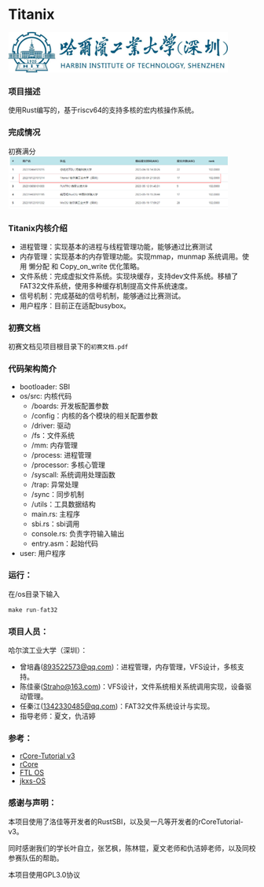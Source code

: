 # Titanix
<img src="./docs/fig/hitsz_logo.jpg" style="zoom: 43.7%;" />

### 项目描述

使用Rust编写的，基于riscv64的支持多核的宏内核操作系统。

### 完成情况
初赛满分
<img src="./docs/fig/preliminary.png" style="zoom: 43.7%;" />


### Titanix内核介绍
- 进程管理：实现基本的进程与线程管理功能，能够通过比赛测试
- 内存管理：实现基本的内存管理功能。实现mmap，munmap 系统调用。使用 懒分配 和 Copy_on_write 优化策略。
- 文件系统：完成虚拟文件系统。实现块缓存，支持dev文件系统。移植了FAT32文件系统，使用多种缓存机制提高文件系统速度。
- 信号机制：完成基础的信号机制，能够通过比赛测试。
- 用户程序：目前正在适配busybox。

### 初赛文档

初赛文档见项目根目录下的`初赛文档.pdf`

### 代码架构简介
- bootloader: SBI
- os/src: 内核代码
  -  /boards: 开发板配置参数
  -  /config：内核的各个模块的相关配置参数
  -  /driver: 驱动
  -  /fs：文件系统
  -  /mm: 内存管理
  -  /process: 进程管理
  -  /processor: 多核心管理
  -  /syscall: 系统调用处理函数
  -  /trap: 异常处理
  -  /sync：同步机制
  -  /utils：工具数据结构
  -  main.rs: 主程序
  -  sbi.rs：sbi调用
  -  console.rs: 负责字符输入输出
  -  entry.asm：起始代码
- user: 用户程序


### 运行：


在/os目录下输入

```jsx
make run-fat32
```

<!-- 可以在k210上运行OopS内核 -->


### 项目人员：

哈尔滨工业大学（深圳）：

- 曾培鑫(893522573@qq.com)：进程管理，内存管理，VFS设计，多核支持。
- 陈佳豪(Straho@163.com)：VFS设计，文件系统相关系统调用实现，设备驱动管理。
- 任秦江(1342330485@qq.com)：FAT32文件系统设计与实现。
- 指导老师：夏文，仇洁婷

### 参考：
- [rCore-Tutorial v3](https://github.com/rcore-os/rCore-Tutorial-Book-v3)
- [rCore](https://github.com/rcore-os/rCore)
- [FTL OS](https://gitlab.eduxiji.net/DarkAngelEX/oskernel2022-ftlos/-/tree/master/)
- [jkxs-OS](https://gitlab.eduxiji.net/dh2zz/oskernel2022/-/tree/main)


### 感谢与声明：
本项目使用了洛佳等开发者的RustSBI，以及吴一凡等开发者的rCoreTutorial-v3。

同时感谢我们的学长叶自立，张艺枫，陈林锟，夏文老师和仇洁婷老师，以及同校参赛队伍的帮助。

本项目使用GPL3.0协议